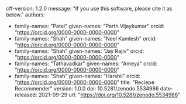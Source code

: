 cff-version: 1.2.0
message: "If you use this software, please cite it as below."
authors:
- family-names: "Patel"
  given-names: "Parth Vijaykumar"
  orcid: "https://orcid.org/0000-0000-0000-0000"
- family-names: "Shah"
  given-names: "Neel Kamlesh"
  orcid: "https://orcid.org/0000-0000-0000-0000"
- family-names: "Shah"
  given-names: "Jay Rajiv"
  orcid: "https://orcid.org/0000-0000-0000-0000"
- family-names: "Tathavadkar"
  given-names: "Ameya"
  orcid: "https://orcid.org/0000-0000-0000-0000"
- family-names: "Shah"
  given-names: "Harshil"
  orcid: "https://orcid.org/0000-0000-0000-0000"
title: "Reciepe Recommender"
version: 1.0.0
doi: 10.5281/zenodo.5534986
date-released: 2021-09-29
url: "https://doi.org/10.5281/zenodo.5534986"
